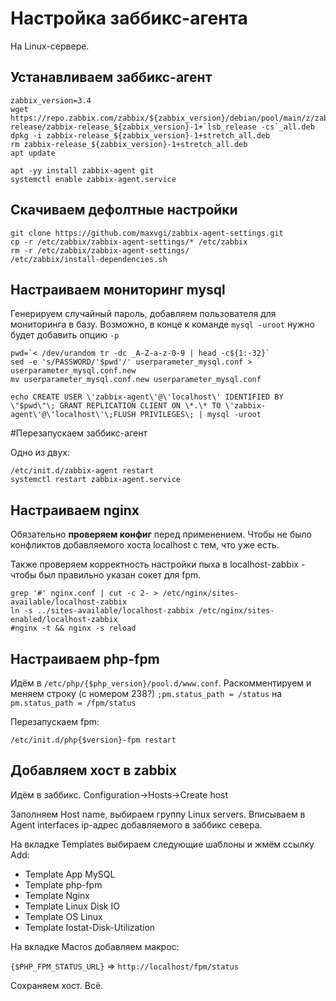 # Настройка заббикс-агента

На Linux-сервере.

## Устанавливаем заббикс-агент

```
zabbix_version=3.4
wget https://repo.zabbix.com/zabbix/${zabbix_version}/debian/pool/main/z/zabbix-release/zabbix-release_${zabbix_version}-1+`lsb_release -cs`_all.deb
dpkg -i zabbix-release_${zabbix_version}-1+stretch_all.deb
rm zabbix-release_${zabbix_version}-1+stretch_all.deb
apt update

apt -yy install zabbix-agent git
systemctl enable zabbix-agent.service
```

## Скачиваем дефолтные настройки

```cd /etc/zabbix
git clone https://github.com/maxvgi/zabbix-agent-settings.git
cp -r /etc/zabbix/zabbix-agent-settings/* /etc/zabbix
rm -r /etc/zabbix/zabbix-agent-settings/
/etc/zabbix/install-dependencies.sh
```

## Настраиваем мониторинг mysql

Генерируем случайный пароль, добавляем пользователя для мониторинга в базу. Возможно, в конце к команде `mysql -uroot` нужно будет добавить опцию `-p`

```
pwd=`< /dev/urandom tr -dc _A-Z-a-z-0-9 | head -c${1:-32}`
sed -e 's/PASSWORD/'$pwd'/' userparameter_mysql.conf > userparameter_mysql.conf.new
mv userparameter_mysql.conf.new userparameter_mysql.conf

echo CREATE USER \'zabbix-agent\'@\'localhost\' IDENTIFIED BY \"$pwd\"\; GRANT REPLICATION CLIENT ON \*.\* TO \'zabbix-agent\'@\'localhost\'\;FLUSH PRIVILEGES\; | mysql -uroot
```

#Перезапускаем заббикс-агент

Одно из двух:

```
/etc/init.d/zabbix-agent restart
systemctl restart zabbix-agent.service
```

## Настраиваем nginx

Обязательно **проверяем конфиг** перед применением. Чтобы не было конфликтов добавляемого хоста localhost с тем, что уже есть.

Также проверяем корректность настройки пыха в localhost-zabbix - чтобы был правильно указан сокет для fpm.

```
grep '#' nginx.conf | cut -c 2- > /etc/nginx/sites-available/localhost-zabbix
ln -s ../sites-available/localhost-zabbix /etc/nginx/sites-enabled/localhost-zabbix
#nginx -t && nginx -s reload
```

## Настраиваем php-fpm

Идём в `/etc/php/{$php_version}/pool.d/www.conf`. Раскомментируем и меняем строку (с номером 238?)
`;pm.status_path = /status` на `pm.status_path = /fpm/status`

Перезапускаем fpm:

```
/etc/init.d/php{$version}-fpm restart
```

## Добавляем хост в zabbix

Идём в заббикс. Configuration->Hosts->Create host

Заполняем Host name, выбираем группу Linux servers. Вписываем в Agent interfaces ip-адрес добавляемого в заббикс севера.

На вкладке Templates выбираем следующие шаблоны и жмём ссылку Add:

* Template App MySQL
* Template php-fpm
* Template Nginx
* Template Linux Disk IO
* Template OS Linux
* Template Iostat-Disk-Utilization

На вкладке Macros добавляем макрос:

`{$PHP_FPM_STATUS_URL}` => `http://localhost/fpm/status`


Сохраняем хост. Всё.
